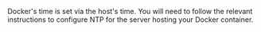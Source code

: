 Docker's time is set via the host's time. You will need to follow the relevant instructions to configure NTP for the server hosting your Docker container.